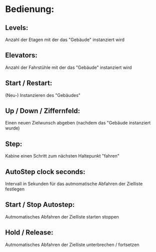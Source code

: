 # Bedienung:

## Levels:

Anzahl der Etagen mit der das "Gebäude" instanziert wird

## Elevators:

Anzahl der Fahrstühle mit der das "Gebäude" instanziert wird

## Start / Restart:

(Neu-) Instanzieren des "Gebäudes"

## Up / Down / Ziffernfeld:

Einen neuen Zielwunsch abgeben (nachdem das "Gebäude instanziert wurde)
 
## Step:

Kabine einen Schritt zum nächsten Haltepunkt "fahren"

## AutoStep clock seconds:

Intervall in Sekunden für das autmomatische Abfahren der Zielliste festlegen

## Start / Stop Autostep:

Autmomatisches Abfahren der Zielliste starten stoppen

## Hold / Release:

Autmomatisches Abfahren der Zielliste unterbrechen / fortsetzen